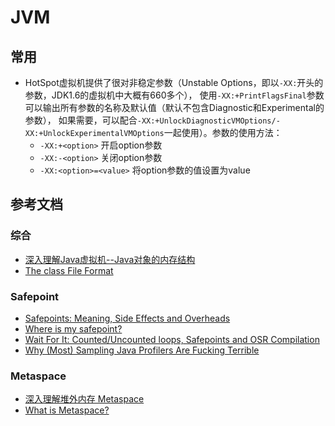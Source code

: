 # JVM

## 常用

* HotSpot虚拟机提供了很对非稳定参数（Unstable Options，即以`-XX:`开头的参数，JDK1.6的虚拟机中大概有660多个），
使用`-XX:+PrintFlagsFinal`参数可以输出所有参数的名称及默认值（默认不包含Diagnostic和Experimental的参数），
如果需要，可以配合`-XX:+UnlockDiagnosticVMOptions/-XX:+UnlockExperimentalVMOptions`一起使用）。参数的使用方法：
    * `-XX:+<option>` 开启option参数
    * `-XX:-<option>` 关闭option参数
    * `-XX:<option>=<value>` 将option参数的值设置为value


## 参考文档

### 综合

* [深入理解Java虚拟机--Java对象的内存结构](https://blog.csdn.net/pengjunlee/article/details/72758619)
* [The class File Format](https://docs.oracle.com/javase/specs/jvms/se8/html/jvms-4.html)

### Safepoint
* [Safepoints: Meaning, Side Effects and Overheads](http://psy-lob-saw.blogspot.com/2015/12/safepoints.html)
* [Where is my safepoint?](https://psy-lob-saw.blogspot.com/2014/03/where-is-my-safepoint.html)
* [Wait For It: Counted/Uncounted loops, Safepoints and OSR Compilation](http://psy-lob-saw.blogspot.com/2016/02/wait-for-it-counteduncounted-loops.html)
* [Why (Most) Sampling Java Profilers Are Fucking Terrible](http://psy-lob-saw.blogspot.com/2016/02/why-most-sampling-java-profilers-are.html)

### Metaspace
* [深入理解堆外内存 Metaspace](https://www.javadoop.com/post/metaspace)
* [What is Metaspace?](https://stuefe.de/posts/metaspace/what-is-metaspace/)


